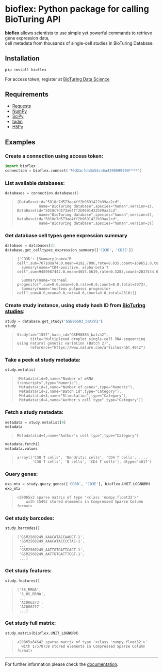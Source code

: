 # bioflex: Python package for calling BioTuring API

**bioflex** allows scientists to use simple yet powerful commands to retrieve gene expression data,<br>
cell metadata from thousands of single-cell studies in BioTuring Database.

## Installation

```sh
pip install bioflex
```

For access token, register at [BioTuring Data Science](https://datascience.bioturing.com)

## Requirements

- [Requests](https://requests.readthedocs.io/)
- [NumPy](https://www.numpy.org)
- [SciPy](https://scipy.org/)
- [tqdm](https://tqdm.github.io/)
- [H5Py](https://www.h5py.org/)

## Examples

### Create a connection using access token:

```python
import bioflex
connection = bioflex.connect('70d2acfda3a54ca6a4390699394****')
```

### List available databases:

```python
databases = connection.databases()
```
>```
> [DataBase(id="5010c7d573ae4ff2b9691422b99aa2cd",
>           name="BioTuring database",species="human",version=1),
> DataBase(id="5010c7d573ae4ff2b9691422b99aa2cd",
>           name="BioTuring database",species="human",version=2),
> DataBase(id="5010c7d573ae4ff2b9691422b99aa2cd",
>           name="BioTuring database",species="human",version=3)]

### Get database cell types gene expression summary

```python
database = databases[2]
database.get_celltypes_expression_summary(['CD3D', 'CD3E'])
```
>```
> {'CD3D': [Summary(name="B cell",sum=707108874.0,mean=4192.7096,rate=0.035,count=168652.0,total=4812967),
> 	Summary(name="CD4-positive, alpha-beta T cell",sum=9489987442.0,mean=4657.5619,rate=0.5283,count=2037544.0,total=3856590),
> 	...
> 	Summary(name="corneal progenitor",sum=0.0,mean=0.0,rate=0.0,count=0.0,total=3973),
> 	Summary(name="nucleus pulposus progenitor cell",sum=0.0,mean=0.0,rate=0.0,count=0.0,total=2310)]}


### Create study instance, using study hash ID from [BioTuring studies](https://talk2data.bioturing.com/studies/):

```python
study = database.get_study('GSE96583_batch2')
study
```
>```
> Study(id="1557",hash_id="GSE96583_batch2",
>       title="Multiplexed droplet single-cell RNA-sequencing using natural genetic variation (Batch 2)",
>       reference="https://www.nature.com/articles/nbt.4042")

### Take a peek at study metadata:

```python
study.metalist
```
>```
> [Metadata(id=0,name="Number of mRNA transcripts",type="Numeric"),
>  Metadata(id=1,name="Number of genes",type="Numeric"),
>  Metadata(id=2,name="Batch id",type="Category"),
>  Metadata(id=3,name="Stimulation",type="Category"),
>  Metadata(id=4,name="Author's cell type",type="Category")]

### Fetch a study metadata:

```python
metadata = study.metalist[4]
metadata
```
>```
>Metadata(id=4,name="Author's cell type",type="Category")
```python
metadata.fetch()
metadata.values
```
>```
> array(['CD8 T cells', 'Dendritic cells', 'CD4 T cells', ...,
>        'CD8 T cells', 'B cells', 'CD4 T cells'], dtype='<U17')

### Query genes:

```python
exp_mtx = study.query_genes(['CD3D', 'CD3E'], bioflex.UNIT_LOGNORM)
exp_mtx
```
>```
> <29065x2 sparse matrix of type '<class 'numpy.float32'>'
>     with 15492 stored elements in Compressed Sparse Column format>

### Get study barcodes:

```python
study.barcodes()
```
>```
> ['GSM2560249_AAACATACCAAGCT-1',
>  'GSM2560249_AAACATACCCCTAC-1',
>  ...
>  'GSM2560249_AATTGTGATTCACT-1',
>  'GSM2560249_AATTGTGATTTCGT-1',
>  ...]

### Get study features:

```python
study.features()
```
>```
> ['5S_RRNA',
>  '5_8S_RRNA',
>  ...
>  'AC006273',
>  'AC006277',
>  ...]

### Get study full matrix:

```python
study.matrix(bioflex.UNIT_LOGNORM)
```
>```
> <29065x64642 sparse matrix of type '<class 'numpy.float32'>'
> 	with 17570739 stored elements in Compressed Sparse Column format>

----
For further information please check the [documentation](https://datascience.bioturing.com/).
